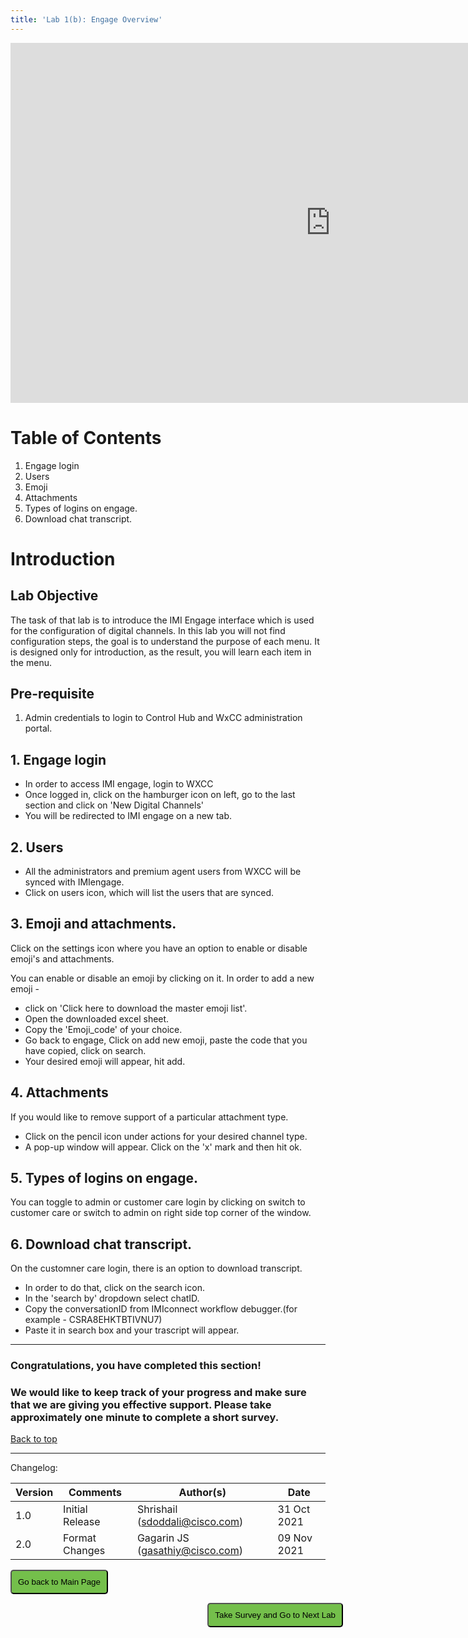 ```yaml
---
title: 'Lab 1(b): Engage Overview'
---
```


<iframe width="1024" height="576" src="https://www.youtube.com/embed/BvVEODznEaU" title="" frameborder="0" allow="accelerometer; autoplay; clipboard-write; encrypted-media; gyroscope; picture-in-picture" allowfullscreen></iframe>

# Table of Contents
1. Engage login
2. Users
3. Emoji
4. Attachments
5. Types of logins on engage.
6. Download chat transcript.

# Introduction

## Lab Objective

The task of that lab is to introduce the IMI Engage interface which is used for the configuration of digital channels. In this lab you will not find configuration steps, the goal is to understand the purpose of each menu. It is designed only for introduction, as the result, you will learn each item in the menu.

## Pre-requisite

1. Admin credentials to login to Control Hub and WxCC administration portal.

## 1. Engage login

- In order to access IMI engage, login to WXCC
- Once logged in, click on the hamburger icon on left, go to the last section and click on 'New Digital Channels'
- You will be redirected to IMI engage on a new tab.

## 2. Users

- All the administrators and premium agent users from WXCC will be synced with IMIengage.
- Click on users icon, which will list the users that are synced.

## 3. Emoji and attachments.

Click on the settings icon where you have an option to enable or disable emoji's and attachments.

You can enable or disable an emoji by clicking on it.
In order to add a new emoji -
- click on 'Click here to download the master emoji list'.
- Open the downloaded excel sheet.
- Copy the 'Emoji_code' of your choice.
- Go back to engage, Click on add new emoji, paste the code that you have copied, click on search.
- Your desired emoji will appear, hit add.

## 4. Attachments

If you would like to remove support of a particular attachment type.
- Click on the pencil icon under actions for your desired channel type.
- A pop-up window will appear. Click on the 'x' mark and then hit ok.

## 5. Types of logins on engage.

   You can toggle to admin or customer care login by clicking on switch to customer care or switch to admin on right side top corner of the window.

## 6. Download chat transcript.

On the customner care login, there is an option to download transcript.
- In order to do that, click on the search icon.
- In the 'search by' dropdown select chatID.
- Copy the conversationID from IMIconnect workflow debugger.(for example - CSRA8EHKTBTIVNU7)
- Paste it in search box and your trascript will appear.

---

### Congratulations, you have completed this section! 
### We would like to keep track of your progress and make sure that we are giving you effective support. Please take approximately one minute to complete a short survey.

[Back to top](#table-of-contents)

---

Changelog:

| **Version** | **Comments** | **Author(s)** | **Date** |
| --- | --- | --- | --- |
| 1.0 | Initial Release | Shrishail (sdoddali@cisco.com) | 31 Oct 2021 |
| 2.0 | Format Changes | Gagarin JS (gasathiy@cisco.com) | 09 Nov 2021 |

<script>
function mainPage() {window.location.href = "https://wxcctechsummit.github.io/wxcclabguides/NewDigital/HomePage.html";}
function nextLab() 
 {
 window.open("https://app.smartsheet.com/b/form/ff1e015c4aed46bfab3f5caed7850aa4", '_blank');
 window.location.href = "https://wxcctechsummit.github.io/wxcclabguides/NewDigital/1c_Connect_overview.html";
 }
</script>

<div id="button-row">
	<button onclick="mainPage()" style="
  border-radius: 5px;
  background-color: rgb(116,191,75);
  padding: 10px;">Go back to Main Page</button>

<button onclick="nextLab()" style="
  position: absolute;
  right: 200px;
  border-radius: 5px;
  background-color: rgb(116,191,75);
  padding: 10px;">Take Survey and Go to Next Lab</button>


</div>
